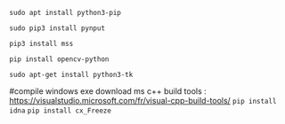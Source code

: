 `sudo apt install python3-pip`

`sudo pip3 install pynput`

`pip3 install mss`

`pip install opencv-python`

`sudo apt-get install python3-tk`

#compile windows exe
download ms c++ build tools : https://visualstudio.microsoft.com/fr/visual-cpp-build-tools/
`pip install idna`
`pip install cx_Freeze`

